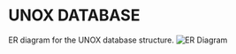 # UNOX DATABASE  
ER diagram for the UNOX database structure. 
![ER Diagram](https://github.com/user-attachments/assets/25e83387-ec94-4608-b8c6-3085e4b021bd)
